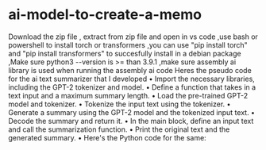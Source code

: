 # ai-model-to-create-a-memo

Download the zip file , extract from zip file and open in vs code
,use bash or powershell to install torch or transformers
,you can use "pip install torch" and "pip install transformers" to succesfully install in a debian package 
,Make sure python3 --version is >= than 3.9.1
,make sure assembly ai library is used when running the assembly ai code 
Heres the pseudo code for the ai text summarizer that I developed 
•	Import the necessary libraries, including the GPT-2 tokenizer and model.
•	Define a function that takes in a text input and a maximum summary length.
•	Load the pre-trained GPT-2 model and tokenizer.
•	Tokenize the input text using the tokenizer.
•	Generate a summary using the GPT-2 model and the tokenized input text.
•	Decode the summary and return it.
•	In the main block, define an input text and call the summarization function.
•	Print the original text and the generated summary.
•	Here's the Python code for the same:
